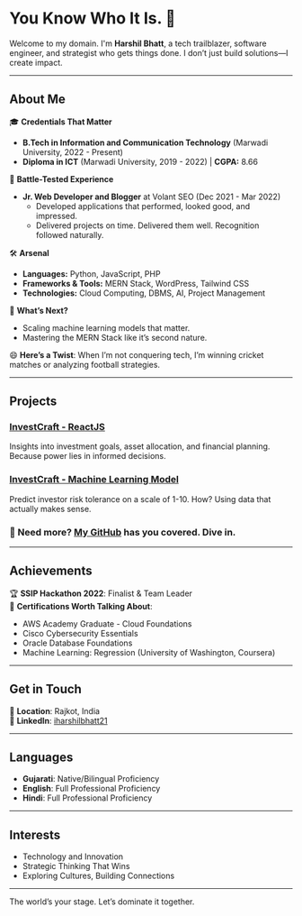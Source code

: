 # You Know Who It Is. 👋

Welcome to my domain. I'm **Harshil Bhatt**, a tech trailblazer, software engineer, and strategist who gets things done. I don’t just build solutions—I create impact.

---

## About Me

🎓 **Credentials That Matter**

- **B.Tech in Information and Communication Technology** (Marwadi University, 2022 - Present)
- **Diploma in ICT** (Marwadi University, 2019 - 2022) | **CGPA:** 8.66

💼 **Battle-Tested Experience**

- **Jr. Web Developer and Blogger** at Volant SEO (Dec 2021 - Mar 2022)
  - Developed applications that performed, looked good, and impressed.
  - Delivered projects on time. Delivered them well. Recognition followed naturally.

🛠️ **Arsenal**

- **Languages:** Python, JavaScript, PHP
- **Frameworks & Tools:** MERN Stack, WordPress, Tailwind CSS
- **Technologies:** Cloud Computing, DBMS, AI, Project Management

🌱 **What’s Next?**

- Scaling machine learning models that matter.
- Mastering the MERN Stack like it’s second nature.

😄 **Here’s a Twist**: When I’m not conquering tech, I’m winning cricket matches or analyzing football strategies.

---

## Projects

### [InvestCraft - ReactJS](https://github.com/iharshilbhatt/InvestCraft_ReactJs)

Insights into investment goals, asset allocation, and financial planning. Because power lies in informed decisions.

### [InvestCraft - Machine Learning Model](https://github.com/iharshilbhatt/InvestCraft)

Predict investor risk tolerance on a scale of 1-10. How? Using data that actually makes sense.

### 🔗 Need more? [My GitHub](https://github.com/iharshilbhatt) has you covered. Dive in.

---

## Achievements

🏆 **SSIP Hackathon 2022**: Finalist & Team Leader  
📜 **Certifications Worth Talking About**:

- AWS Academy Graduate - Cloud Foundations
- Cisco Cybersecurity Essentials
- Oracle Database Foundations
- Machine Learning: Regression (University of Washington, Coursera)

---

## Get in Touch

📍 **Location**: Rajkot, India  
🔗 **LinkedIn**: [iharshilbhatt21](https://linkedin.com/in/iharshilbhatt21)  


---

## Languages

- **Gujarati**: Native/Bilingual Proficiency
- **English**: Full Professional Proficiency
- **Hindi**: Full Professional Proficiency

---

## Interests

- Technology and Innovation  
- Strategic Thinking That Wins  
- Exploring Cultures, Building Connections  

---

The world’s your stage. Let’s dominate it together.

